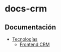 # docs-crm

## Documentación

- [Tecnologías](tecnologias/)
  - [Frontend CRM](tecnologias/front-end-crm.md)
